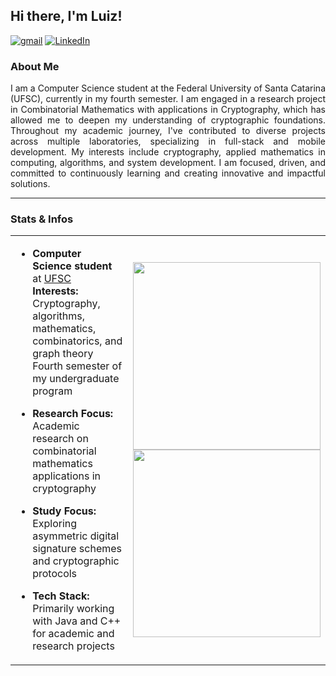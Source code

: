 ## Hi there, I'm Luiz!

[![gmail](https://img.shields.io/badge/gmail-grey?style=for-the-badge&logo=gmail)](mailto:luizrpscolari@gmail.com)
[![LinkedIn](https://img.shields.io/badge/LinkedIn-grey?style=for-the-badge&logo=linkedin)](https://www.linkedin.com/in/luizscolari)

### About Me
<p align="justify">
I am a Computer Science student at the Federal University of Santa Catarina (UFSC), currently in my fourth semester. I am engaged in a research project in Combinatorial Mathematics with applications in Cryptography, which has allowed me to deepen my understanding of cryptographic foundations. Throughout my academic journey, I've contributed to diverse projects across multiple laboratories, specializing in full-stack and mobile development. My interests include cryptography, applied mathematics in computing, algorithms, and system development. I am focused, driven, and committed to continuously learning and creating innovative and impactful solutions.
</p>

---

### Stats & Infos
<table>
<tr>
<td valign="top">

- **Computer Science student** at [UFSC](https://cco.ufsc.br/sobre-o-curso/)  
  **Interests:** Cryptography, algorithms, mathematics, combinatorics, and graph theory  
  Fourth semester of my undergraduate program

- **Research Focus:** Academic research on combinatorial mathematics applications in cryptography

- **Study Focus:** Exploring asymmetric digital signature schemes and cryptographic protocols

- **Tech Stack:** Primarily working with Java and C++ for academic and research projects

</td>
<td>

<img src="https://github-readme-stats.vercel.app/api/top-langs?username=LuizScolari&layout=compact&theme=holi" width="300px"/>
<br>
<img src="https://github-readme-stats.vercel.app/api?username=LuizScolari&show_icons=true&theme=holi" width="300px"/>

</td>
</tr>
</table>
